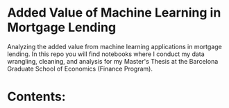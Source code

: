 # Added Value of Machine Learning in Mortgage Lending
Analyzing the added value from machine learning applications in mortgage lending. In this repo you will find notebooks where I conduct my data wrangling, cleaning, and analysis for my Master's Thesis at the Barcelona Graduate School of Economics (Finance Program).

# Contents:

